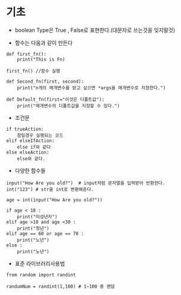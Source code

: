 # **기초**

- boolean Type은 True , False로 표현한다.(대문자로 쓰는것을 잊지말것)

- 함수는 다음과 같이 만든다

```
def first_fn():
    print("This is Fn)

first_fn() //함수 실행

def Second_fn(first, second):
    print("n개의 매개변수를 받고 싶으면 *args을 매개변수로 지정한다.")

def Default_fn(first="이것은 디폴트값"):
    print("매개변수의 디폴트값을 지정할 수 있다.")
```

- 조건문

```
if trueAction:
    참일경우 실행되는 코드
elif elseIfAction:
    else if와 같다
else elseAction:
    else와 같다.
```

- 다양한 함수들

```
input("How Are you old?")  # input처럼 문자열을 입력받아 반환한다.
int("123") # str을 int로 변환해준다.

age = int(input("How Are you old?"))

if age < 18 :
    print("미성년자")
elif age >18 and age <30 :
    print("청년")
elif age == 60 or age == 70 :
    print("노년")
else :
    print("노년")
```

- 표준 라이브러리사용법

```
from random import randint

randumNum = randint(1,100) # 1~100 중 랜덤
```
